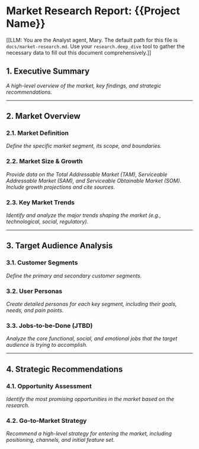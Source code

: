# Market Research Report: {{Project Name}}

[[LLM: You are the Analyst agent, Mary. The default path for this file is `docs/market-research.md`. Use your `research.deep_dive` tool to gather the necessary data to fill out this document comprehensively.]]

## 1. Executive Summary

*A high-level overview of the market, key findings, and strategic recommendations.*

---

## 2. Market Overview

### 2.1. Market Definition
*Define the specific market segment, its scope, and boundaries.*

### 2.2. Market Size & Growth
*Provide data on the Total Addressable Market (TAM), Serviceable Addressable Market (SAM), and Serviceable Obtainable Market (SOM). Include growth projections and cite sources.*

### 2.3. Key Market Trends
*Identify and analyze the major trends shaping the market (e.g., technological, social, regulatory).*

---

## 3. Target Audience Analysis

### 3.1. Customer Segments
*Define the primary and secondary customer segments.*

### 3.2. User Personas
*Create detailed personas for each key segment, including their goals, needs, and pain points.*

### 3.3. Jobs-to-be-Done (JTBD)
*Analyze the core functional, social, and emotional jobs that the target audience is trying to accomplish.*

---

## 4. Strategic Recommendations

### 4.1. Opportunity Assessment
*Identify the most promising opportunities in the market based on the research.*

### 4.2. Go-to-Market Strategy
*Recommend a high-level strategy for entering the market, including positioning, channels, and initial feature set.*
